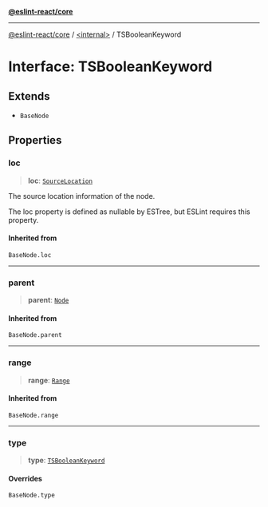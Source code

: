 [**@eslint-react/core**](../../README.md)

***

[@eslint-react/core](../../README.md) / [\<internal\>](../README.md) / TSBooleanKeyword

# Interface: TSBooleanKeyword

## Extends

- `BaseNode`

## Properties

### loc

> **loc**: [`SourceLocation`](SourceLocation.md)

The source location information of the node.

The loc property is defined as nullable by ESTree, but ESLint requires this property.

#### Inherited from

`BaseNode.loc`

***

### parent

> **parent**: [`Node`](../type-aliases/Node.md)

#### Inherited from

`BaseNode.parent`

***

### range

> **range**: [`Range`](../type-aliases/Range.md)

#### Inherited from

`BaseNode.range`

***

### type

> **type**: [`TSBooleanKeyword`](../README.md#tsbooleankeyword)

#### Overrides

`BaseNode.type`
